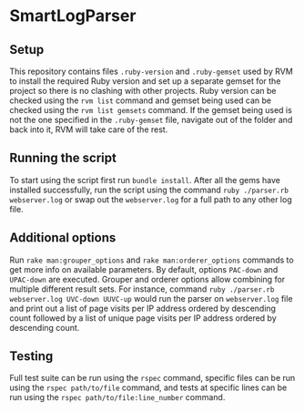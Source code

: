 # SmartLogParser
## Setup
This repository contains files `.ruby-version` and `.ruby-gemset` used by RVM to install the required Ruby version and set up a separate gemset for the project so there is no clashing with other projects.
Ruby version can be checked using the `rvm list` command and gemset being used can be checked using the `rvm list gemsets` command. If the gemset being used is not the one specified in the `.ruby-gemset` file, navigate out of the folder and back into it, RVM will take care of the rest.

## Running the script
To start using the script first run `bundle install`.
After all the gems have installed successfully, run the script using the command `ruby ./parser.rb webserver.log` or swap out the `webserver.log` for a full path to any other log file.

## Additional options
Run `rake man:grouper_options` and `rake man:orderer_options` commands to get more info on available parameters. By default, options `PAC-down` and `UPAC-down` are executed. Grouper and orderer options allow combining for multiple different result sets. For instance, command `ruby ./parser.rb webserver.log UVC-down UUVC-up` would run the parser on `webserver.log` file and print out a list of page visits per IP address ordered by descending count followed by a list of unique page visits per IP address ordered by descending count.

## Testing
Full test suite can be run using the `rspec` command, specific files can be run using the `rspec path/to/file` command, and tests at specific lines can be run using the `rspec path/to/file:line_number` command.
